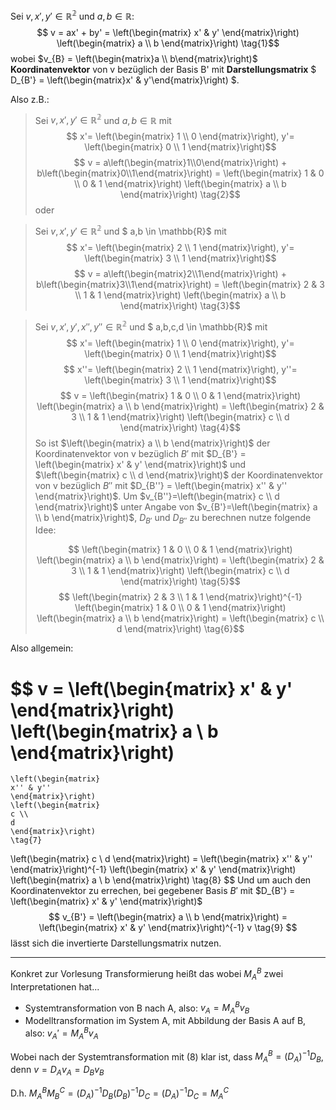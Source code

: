 
Sei $v,x',y' \in \mathbb{R^2}$ und $a,b \in \mathbb{R}:$
$$
v = ax' + by' = 
	\left(\begin{matrix}
	x' & y'
	\end{matrix}\right)
	\left(\begin{matrix}
	a \\
	b
	\end{matrix}\right)
\tag{1}$$
wobei
$v_{B} = \left(\begin{matrix}a \\ b\end{matrix}\right)$
**Koordinatenvektor** von v bezüglich der Basis B' mit **Darstellungsmatrix**
$ D_{B'} = \left(\begin{matrix}x' & y'\end{matrix}\right) $.

Also z.B.: 
>Sei $v,x',y' \in \mathbb{R^2}$ und $a,b \in \mathbb{R}$ mit
>$$
x'=
	\left(\begin{matrix}
	1 \\
	0
	\end{matrix}\right),
	y'=
	\left(\begin{matrix}
	0 \\
	1
	\end{matrix}\right)$$
>$$
v = a\left(\begin{matrix}1\\0\end{matrix}\right) + b\left(\begin{matrix}0\\1\end{matrix}\right)
=
	\left(\begin{matrix}
	1 & 0 \\
	0 & 1
	\end{matrix}\right)
	\left(\begin{matrix}
	a \\
	b
	\end{matrix}\right)
	\tag{2}$$
oder

>Sei $v,x',y' \in \mathbb{R^2}$ und $ a,b \in \mathbb{R}$ mit
>$$
x'=
	\left(\begin{matrix}
	2 \\
	1
	\end{matrix}\right),
	y'=
	\left(\begin{matrix}
	3 \\
	1
	\end{matrix}\right)$$
>$$
v = a\left(\begin{matrix}2\\1\end{matrix}\right) + b\left(\begin{matrix}3\\1\end{matrix}\right)
=
	\left(\begin{matrix}
	2 & 3 \\
	1 & 1
	\end{matrix}\right)
	\left(\begin{matrix}
	a \\
	b
	\end{matrix}\right)
	\tag{3}$$

>Sei $v,x',y',x'',y'' \in \mathbb{R^2}$ und $ a,b,c,d \in \mathbb{R}$ mit
>$$
x'=
	\left(\begin{matrix}
	1 \\
	0
	\end{matrix}\right),
	y'=
	\left(\begin{matrix}
	0 \\
	1
	\end{matrix}\right)$$
>$$
x''=
	\left(\begin{matrix}
	2 \\
	1
	\end{matrix}\right),
	y''=
	\left(\begin{matrix}
	3 \\
	1
	\end{matrix}\right)$$
>$$
v
=
	\left(\begin{matrix}
	1 & 0 \\
	0 & 1
	\end{matrix}\right)
	\left(\begin{matrix}
	a \\
	b
	\end{matrix}\right)
	=
	\left(\begin{matrix}
	2 & 3 \\
	1 & 1
	\end{matrix}\right)
	\left(\begin{matrix}
	c \\
	d
	\end{matrix}\right)
	\tag{4}$$
>So ist
$\left(\begin{matrix} a \\ b \end{matrix}\right)$
der Koordinatenvektor von v bezüglich
$B'$
mit
$D_{B'} = \left(\begin{matrix} x' & y' \end{matrix}\right)$
und
$\left(\begin{matrix} c \\ d \end{matrix}\right)$
der Koordinatenvektor von v bezüglich
$B''$
mit
$D_{B''} = \left(\begin{matrix} x'' & y'' \end{matrix}\right)$.
Um $v_{B''}=\left(\begin{matrix} c \\ d \end{matrix}\right)$ unter Angabe von $v_{B'}=\left(\begin{matrix} a \\ b \end{matrix}\right)$, $D_{B'}$ und $D_{B''}$ zu berechnen nutze folgende Idee:
>>
>$$
	\left(\begin{matrix}
	1 & 0 \\
	0 & 1
	\end{matrix}\right)
	\left(\begin{matrix}
	a \\
	b
	\end{matrix}\right)
	=
	\left(\begin{matrix}
	2 & 3 \\
	1 & 1
	\end{matrix}\right)
	\left(\begin{matrix}
	c \\
	d
	\end{matrix}\right)
	\tag{5}$$
>$$
	\left(\begin{matrix}
	2 & 3 \\
	1 & 1
	\end{matrix}\right)^{-1}
	\left(\begin{matrix}
	1 & 0 \\
	0 & 1
	\end{matrix}\right)
	\left(\begin{matrix}
	a \\
	b
	\end{matrix}\right)
	=
	\left(\begin{matrix}
	c \\
	d
	\end{matrix}\right)
	\tag{6}$$

Also allgemein:

$$
v =
	\left(\begin{matrix}
	x' & y'
	\end{matrix}\right)
	\left(\begin{matrix}
	a \\
	b
	\end{matrix}\right)
=
	\left(\begin{matrix}
	x'' & y''
	\end{matrix}\right)
	\left(\begin{matrix}
	c \\
	d
	\end{matrix}\right)
	\tag{7}
$$
$$
	\left(\begin{matrix}
	c \\
	d
	\end{matrix}\right)
	=
	\left(\begin{matrix}
	x'' & y''
	\end{matrix}\right)^{-1}
	\left(\begin{matrix}
	x' & y'
	\end{matrix}\right)
	\left(\begin{matrix}
	a \\
	b
	\end{matrix}\right)
	\tag{8}
$$
Und um auch den Koordinatenvektor zu errechen, bei gegebener Basis
$B'$
mit
$D_{B'} = \left(\begin{matrix} x' & y' \end{matrix}\right)$
$$
 v_{B'} = 
	\left(\begin{matrix}
	a \\
	b
	\end{matrix}\right)
	=
	\left(\begin{matrix}
	x' & y'
	\end{matrix}\right)^{-1}
  v
	\tag{9}
$$
lässt sich die invertierte Darstellungsmatrix nutzen.


---
Konkret zur Vorlesung Transformierung heißt das
wobei $M_{A}^B$ zwei Interpretationen hat...
* Systemtransformation von B nach A, also: $v_{A} = M_{A}^Bv_{B}$
* Modelltransformation im System A, mit Abbildung der Basis A auf B, also: $v_{A}' = M_{A}^Bv_{A}$

Wobei nach der Systemtransformation mit $(8)$ klar ist, dass $M_{A}^B = {(D_{A})}^{-1}D_{B}$, denn $v = D_{A}v_{A} = D_{B}v_{B}$

D.h. $M_{A}^B M_{B}^C = {(D_{A})}^{-1}D_{B} {(D_{B})}^{-1}D_{C} = {(D_{A})}^{-1}D_{C} = M_{A}^C$